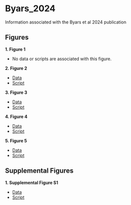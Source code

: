 # Byars_2024
Information associated with the Byars et al 2024 publication

## Figures
**1. Figure 1**
- No data or scripts are associated with this figure.

**2. Figure 2**

- [Data](https://github.com/riddlenc/Byars_2024/blob/fe10a65d7cae5b0e450c412ec5cac586ffbf596a/Data_2.zip)
- [Script](https://github.com/riddlenc/Byars_2024/blob/878af392a9292cf41416ca184f9ed31b8014cdaf/Figure%201.Rmd)


**3. Figure 3**

- [Data](https://github.com/riddlenc/Byars_2024/blob/944f774913ad385d7f98f52c90e49512d09bef6c/Data_3.zip)
- [Script](https://github.com/riddlenc/Byars_2024/blob/cd4043ac9c5587c1715cfde4675215f9d268512e/Figure%202.Rmd)

     
**4. Figure 4**

- [Data](https://github.com/riddlenc/Byars_2024/blob/7b9b75cf87e476af70333054a9feba0dd01ee3a1/Data_3.zip)
- [Script](https://github.com/riddlenc/Byars_2024/blob/9bb2500b813279e6d9e016949adc25992127aeb7/Figure%203.Rmd)


**5. Figure 5**

- [Data](https://github.com/riddlenc/Byars_2024/blob/86ff53feb9771bd772249be779281cf72c8dd3e0/Data_4.zip)
- [Script](https://github.com/riddlenc/Byars_2024/blob/5a3e7c68ec0d1355ff6d5106e5a5de8792f5385a/Figure%204.Rmd)

## Supplemental Figures

**1. Supplemental Figure S1**

- [Data](https://github.com/riddlenc/Byars_2024/blob/4a4e8602fe1bfac26dc8aab934fa6d7e2036bbdf/Data_S1.zip)
- [Script](https://github.com/riddlenc/Byars_2024/blob/b44fbc3385d3ce56ebe0597f13cbb0276469c926/Supplemental%20Figure%201.Rmd)

